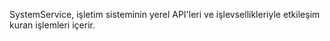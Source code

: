 ﻿SystemService, işletim sisteminin yerel API'leri ve işlevsellikleriyle etkileşim kuran işlemleri içerir.